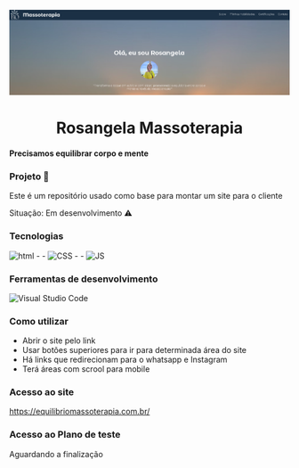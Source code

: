 ![ cabeçalho](https://github.com/programacaogabriel/equilibriomassoterapia/blob/main/img/apresenta%C3%A7%C3%A3o.jpeg)


<h1 align="center">Rosangela Massoterapia </h1>

#### Precisamos equilibrar corpo e mente


### Projeto 🏰
Este é um repositório usado como base para montar um site para o cliente

Situação: Em desenvolvimento ⚠️


### Tecnologias
![html](https://img.shields.io/badge/HTML5-E34F26?style=for-the-badge&logo=html5&logoColor=white)   - -  ![CSS](https://img.shields.io/badge/CSS3-1572B6?style=for-the-badge&logo=css3&logoColor=white) - - ![JS](https://img.shields.io/badge/JavaScript-F7DF1E?style=for-the-badge&logo=javascript&logoColor=black)


### Ferramentas de desenvolvimento 

![Visual Studio Code](https://img.shields.io/badge/Visual_Studio-000000?style=for-the-badge&logo=visual%20studio&logoColor=white)

### Como utilizar

*  Abrir o site pelo link 
*  Usar botões superiores para ir para determinada área do site
*  Há links que redirecionam para o whatsapp e Instagram
*  Terá áreas com scrool para mobile

### Acesso ao site 

https://equilibriomassoterapia.com.br/

### Acesso ao Plano de teste
Aguardando a finalização